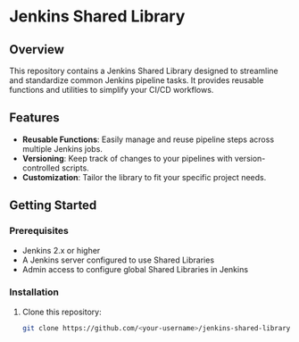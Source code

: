 # Jenkins Shared Library

## Overview
This repository contains a Jenkins Shared Library designed to streamline and standardize common Jenkins pipeline tasks. It provides reusable functions and utilities to simplify your CI/CD workflows.

## Features
- **Reusable Functions**: Easily manage and reuse pipeline steps across multiple Jenkins jobs.
- **Versioning**: Keep track of changes to your pipelines with version-controlled scripts.
- **Customization**: Tailor the library to fit your specific project needs.

## Getting Started

### Prerequisites
- Jenkins 2.x or higher
- A Jenkins server configured to use Shared Libraries
- Admin access to configure global Shared Libraries in Jenkins

### Installation
1. Clone this repository:
   ```bash
   git clone https://github.com/<your-username>/jenkins-shared-library.git
